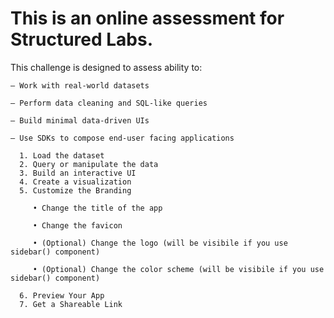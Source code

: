 # This is an online assessment for Structured Labs.

This challenge is designed to assess ability to:

    – Work with real-world datasets

    – Perform data cleaning and SQL-like queries
  
    – Build minimal data-driven UIs
  
    – Use SDKs to compose end-user facing applications

      1. Load the dataset
      2. Query or manipulate the data
      3. Build an interactive UI
      4. Create a visualization
      5. Customize the Branding
    
         • Change the title of the app
         
         • Change the favicon
         
         • (Optional) Change the logo (will be visibile if you use sidebar() component)
         
         • (Optional) Change the color scheme (will be visibile if you use sidebar() component)
         
      6. Preview Your App
      7. Get a Shareable Link
